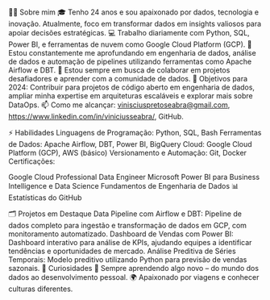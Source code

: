 🙋‍♂️ Sobre mim
🎓 Tenho 24 anos e sou apaixonado por dados, tecnologia e inovação. Atualmente, foco em transformar dados em insights valiosos para apoiar decisões estratégicas.
💻 Trabalho diariamente com Python, SQL, Power BI, e ferramentas de nuvem como Google Cloud Platform (GCP).
🌱 Estou constantemente me aprofundando em engenharia de dados, análise de dados e automação de pipelines utilizando ferramentas como Apache Airflow e DBT.
🤝 Estou sempre em busca de colaborar em projetos desafiadores e aprender com a comunidade de dados.
🎯 Objetivos para 2024: Contribuir para projetos de código aberto em engenharia de dados, ampliar minha expertise em arquiteturas escaláveis e explorar mais sobre DataOps.
📫 Como me alcançar: vinisciuspretoseabra@gmail.com, https://www.linkedin.com/in/viniciusseabra/, GitHub.

⚡ Habilidades
Linguagens de Programação: Python, SQL, Bash
Ferramentas de Dados: Apache Airflow, DBT, Power BI, BigQuery
Cloud: Google Cloud Platform (GCP), AWS (básico)
Versionamento e Automação: Git, Docker
Certificações:

Google Cloud Professional Data Engineer
Microsoft Power BI para Business Intelligence e Data Science
Fundamentos de Engenharia de Dados
📊 Estatísticas do GitHub

🗂️ Projetos em Destaque
Data Pipeline com Airflow e DBT: Pipeline de dados completo para ingestão e transformação de dados em GCP, com monitoramento automatizado.
Dashboard de Vendas com Power BI: Dashboard interativo para análise de KPIs, ajudando equipes a identificar tendências e oportunidades de mercado.
Análise Preditiva de Séries Temporais: Modelo preditivo utilizando Python para previsão de vendas sazonais.
🌟 Curiosidades
📖 Sempre aprendendo algo novo – do mundo dos dados ao desenvolvimento pessoal.
🌍 Apaixonado por viagens e conhecer culturas diferentes.
